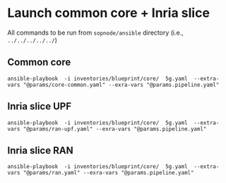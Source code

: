 # Launch common core + Inria slice

All commands to be run from `sopnode/ansible` directory (i.e., `../../../../../`)

## Common core

```
ansible-playbook  -i inventories/blueprint/core/  5g.yaml  --extra-vars "@params/core-common.yaml" --exra-vars "@params.pipeline.yaml" 
```

## Inria slice UPF
```
ansible-playbook  -i inventories/blueprint/core/  5g.yaml  --extra-vars "@params/ran-upf.yaml" --exra-vars "@params.pipeline.yaml" 
```

## Inria slice RAN

```
ansible-playbook  -i inventories/blueprint/core/  5g.yaml  --extra-vars "@params/ran.yaml" --exra-vars "@params.pipeline.yaml" 
```
